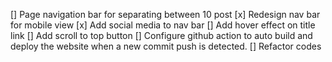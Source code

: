 [] Page navigation bar for separating between 10 post
[x] Redesign nav bar for mobile view
[x] Add social media to nav bar
[] Add hover effect on title link
[] Add scroll to top button
[] Configure github action to auto build and deploy the website when a new commit push is detected. 
[] Refactor codes

